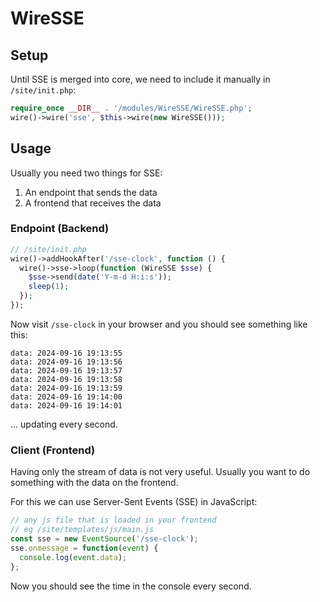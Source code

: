 # WireSSE

## Setup

Until SSE is merged into core, we need to include it manually in `/site/init.php`:

```php
require_once __DIR__ . '/modules/WireSSE/WireSSE.php';
wire()->wire('sse', $this->wire(new WireSSE()));
```

## Usage

Usually you need two things for SSE:

1. An endpoint that sends the data
2. A frontend that receives the data

### Endpoint (Backend)

```php
// /site/init.php
wire()->addHookAfter('/sse-clock', function () {
  wire()->sse->loop(function (WireSSE $sse) {
    $sse->send(date('Y-m-d H:i:s'));
    sleep(1);
  });
});
```

Now visit `/sse-clock` in your browser and you should see something like this:

```
data: 2024-09-16 19:13:55
data: 2024-09-16 19:13:56
data: 2024-09-16 19:13:57
data: 2024-09-16 19:13:58
data: 2024-09-16 19:13:59
data: 2024-09-16 19:14:00
data: 2024-09-16 19:14:01
```

... updating every second.

### Client (Frontend)

Having only the stream of data is not very useful. Usually you want to do something with the data on the frontend.

For this we can use Server-Sent Events (SSE) in JavaScript:

```js
// any js file that is loaded in your frontend
// eg /site/templates/js/main.js
const sse = new EventSource('/sse-clock');
sse.onmessage = function(event) {
  console.log(event.data);
};
```

Now you should see the time in the console every second.

